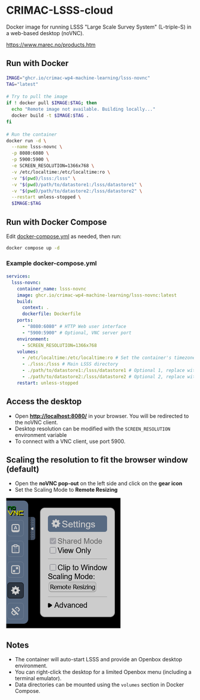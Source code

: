 # CRIMAC-LSSS-cloud

Docker image for running LSSS "Large Scale Survey System" (L-triple-S) in a web-based desktop (noVNC).

https://www.marec.no/products.htm

## Run with Docker

```sh
IMAGE="ghcr.io/crimac-wp4-machine-learning/lsss-novnc"
TAG="latest"

# Try to pull the image
if ! docker pull $IMAGE:$TAG; then
  echo "Remote image not available. Building locally..."
  docker build -t $IMAGE:$TAG .
fi

# Run the container
docker run -d \
  --name lsss-novnc \
  -p 8080:6080 \
  -p 5900:5900 \
  -e SCREEN_RESOLUTION=1366x768 \
  -v /etc/localtime:/etc/localtime:ro \
  -v "$(pwd)/lsss:/lsss" \
  -v "$(pwd)/path/to/datastore1:/lsss/datastore1" \
  -v "$(pwd)/path/to/datastore2:/lsss/datastore2" \
  --restart unless-stopped \
  $IMAGE:$TAG
```

## Run with Docker Compose
Edit [docker-compose.yml](docker/docker-compose.yml) as needed, then run:

```sh
docker compose up -d
```

### Example docker-compose.yml

```yaml
services:
  lsss-novnc:
    container_name: lsss-novnc
    image: ghcr.io/crimac-wp4-machine-learning/lsss-novnc:latest
    build:
      context: .
      dockerfile: Dockerfile
    ports:
      - "8080:6080" # HTTP Web user interface
      - "5900:5900" # Optional, VNC server port
    environment:
      - SCREEN_RESOLUTION=1366x768
    volumes:
      - /etc/localtime:/etc/localtime:ro # Set the container's timezone to match the host
      - ./lsss:/lsss # Main LSSS directory
      - ./path/to/datastore1:/lsss/datastore1 # Optional 1, replace with actual path
      - ./path/to/datastore2:/lsss/datastore2 # Optional 2, replace with actual path
    restart: unless-stopped
```

## Access the desktop
- Open [**http://localhost:8080/**](http://localhost:8080/) in your browser. You will be redirected to the noVNC client.
- Desktop resolution can be modified with the `SCREEN_RESOLUTION` environment variable
- To connect with a VNC client, use port 5900.

## Scaling the resolution to fit the browser window (default)

- Open the **noVNC pop-out** on the left side and click on the **gear icon**
- Set the Scaling Mode to **Remote Resizing**

![Screenshot](novnc-screenshot.png)

## Notes
- The container will auto-start LSSS and provide an Openbox desktop environment.
- You can right-click the desktop for a limited Openbox menu (including a terminal emulator).
- Data directories can be mounted using the `volumes` section in Docker Compose.
